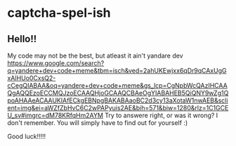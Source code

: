 # captcha-spel-ish

## Hello!!

My code may not be the best, but atleast it ain't yandare dev
https://www.google.com/search?q=yandere+dev+code+meme&tbm=isch&ved=2ahUKEwjxx6qDr9qCAxUgGxAIHUo0CxsQ2-cCegQIABAA&oq=yandere+dev+code+meme&gs_lcp=CgNpbWcQAzIHCAAQgAQQEzoECCMQJzoECAAQHjoGCAAQCBAeOgYIABAHEB5QiQNY9wZg1QpoAHAAeACAAUKIAfECkgEBNpgBAKABAaoBC2d3cy13aXotaW1nwAEB&sclient=img&ei=aWZfZbHvC6C2wPAPyuis2AE&bih=571&biw=1280&rlz=1C1GCEU_sv#imgrc=dM78KRfqHm2AYM
Try to answere right, or was it wrong?
I don't remember. You will simply have to find out for yourself :)

Good luck!!!!!
